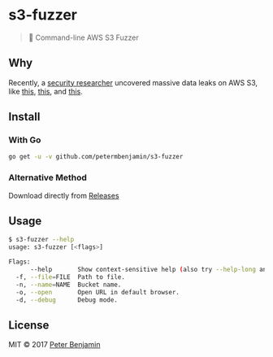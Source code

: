 # s3-fuzzer

> 🔐 Command-line AWS S3 Fuzzer

## Why

Recently, a [security researcher][security-researcher] uncovered massive data leaks on AWS S3, like [this][one], [this][two], and [this][three].

## Install

### With Go

```sh
go get -u -v github.com/petermbenjamin/s3-fuzzer
```

### Alternative Method

Download directly from [Releases](https://github.com/petermbenjamin/s3-fuzzer/releases)

## Usage

```sh
$ s3-fuzzer --help
usage: s3-fuzzer [<flags>]

Flags:
      --help       Show context-sensitive help (also try --help-long and --help-man).
  -f, --file=FILE  Path to file.
  -n, --name=NAME  Bucket name.
  -o, --open       Open URL in default browser.
  -d, --debug      Debug mode.
```

## License

MIT &copy; 2017 [Peter Benjamin](https://github.com/petermbenjamin)

[security-researcher]: https://twitter.com/VickerySec
[one]: http://gizmodo.com/top-defense-contractor-left-sensitive-pentagon-files-on-1795669632
[two]: http://gizmodo.com/gop-data-firm-accidentally-leaks-personal-details-of-ne-1796211612
[three]: https://www.theverge.com/2017/7/12/15962520/verizon-nice-systems-data-breach-exposes-millions-customer-records